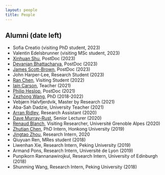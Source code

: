 ```yaml
---
layout: people
title: People
---
```


## Alumni (date left)
- Sofia Creatio (visiting PhD student, 2023)
- Valentin Edelsbrunner (visiting MSc student, 2023)
- [Xinhuan Shu](https://shuxinhuan.github.io), PostDoc (2023)
- [Devanjan Bhattacharya](https://sites.google.com/site/bhattacharyadevanjan/home), PostDoc (2023)
- [James Scott-Brown](http://jamesscottbrown.com), PostDoc (2023)
- John Harper-Lee, Research Student (2023)
- [Ran Chen](https://crcrcry.github.io), Visiting Student (2022)
- [Iain Carson](https://www.linkedin.com/in/iain-carson/?originalSubdomain=uk), Teacher (2021)
- [Philip Heslop](https://www.northumbria.ac.uk/about-us/our-staff/h/philip-heslop/), PostDoc (2021)
- [Zezhong Wang](https://zezhongwang.com), PhD (2018-2022)
- Vebjørn Halvfjerdvik, Master by Research (2021)
- Aba-Sah Dadzie, University Teacher (2021)
- [Arran Ridley](https://uclab.fh-potsdam.de/people/arran-ridley/), Research Assistant (2020)
- [Dave Murray-Rust](http://dave.murray-rust.org), Senior Lecturer (2020)
- [Renaud Blanch](http://iihm.imag.fr/en/member/blanch), Visiting Researcher, Université Grenoble Alpes (2020)
- [Zhutian Chen](https://chenzhutian.org/), PhD Intern, Honkong University (2019)
- [Jingtao Zhou](http://www.tzingtao.com), Research Intern, 2020
- Qiuyuan Ren, MRes student (2018)
- Liwenhan Xie, Research Intern, Peking University (2019)
- Armand Pons, Research Intern, Université de Lyon (2019)
- Punpikorn Rannanawirojkul, Research Intern, University of Edinburgh (2018)
- Shunming Wang, Research Intern, Peking University (2018)
